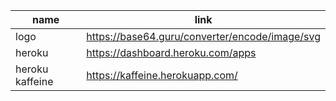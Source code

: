 |name|link|
|--|--|
|logo|https://base64.guru/converter/encode/image/svg|
|heroku|https://dashboard.heroku.com/apps|
|heroku kaffeine|https://kaffeine.herokuapp.com/|
